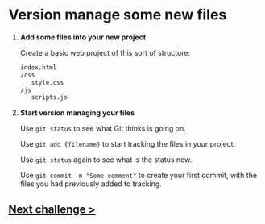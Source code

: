 # Version manage some new files

1) **Add some files into your new project**

	Create a basic web project of this sort of structure:

	```bash
	index.html
	/css
	   style.css
	/js
	   scripts.js
	```

1) **Start version managing your files**

	Use `git status` to see what Git thinks is going on.

	Use `git add {filename}` to start tracking the files in your project.

	Use `git status` again to see what is the status now.

	Use `git commit -m "Some comment"` to create your first commit, with the files you had previously added to tracking.

## [Next challenge >](03-changes.md)
